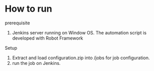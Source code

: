 # How to run
prerequisite 
1. Jenkins server running on Window OS. The automation script is developed with Robot Framework

Setup
1. Extract and load configuration.zip into <your Jenkins path>/jobs for job configuration.
2. run the job on Jenkins.
